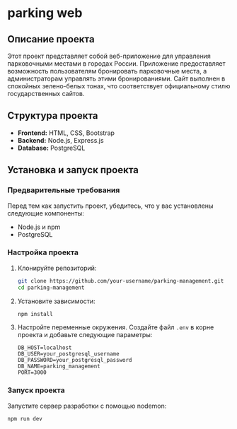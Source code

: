 # parking web

## Описание проекта

Этот проект представляет собой веб-приложение для управления парковочными местами в городах России. Приложение предоставляет возможность пользователям бронировать парковочные места, а администраторам управлять этими бронированиями. Сайт выполнен в спокойных зелено-белых тонах, что соответствует официальному стилю государственных сайтов.

## Структура проекта

-   **Frontend:** HTML, CSS, Bootstrap
-   **Backend:** Node.js, Express.js
-   **Database:** PostgreSQL

## Установка и запуск проекта

### Предварительные требования

Перед тем как запустить проект, убедитесь, что у вас установлены следующие компоненты:

-   Node.js и npm
-   PostgreSQL

### Настройка проекта

1. Клонируйте репозиторий:

    ```bash
    git clone https://github.com/your-username/parking-management.git
    cd parking-management
    ```

2. Установите зависимости:

    ```bash
    npm install
    ```

3. Настройте переменные окружения. Создайте файл `.env` в корне проекта и добавьте следующие параметры:

    ```
    DB_HOST=localhost
    DB_USER=your_postgresql_username
    DB_PASSWORD=your_postgresql_password
    DB_NAME=parking_management
    PORT=3000
    ```

### Запуск проекта

Запустите сервер разработки с помощью nodemon:

```bash
npm run dev
```
